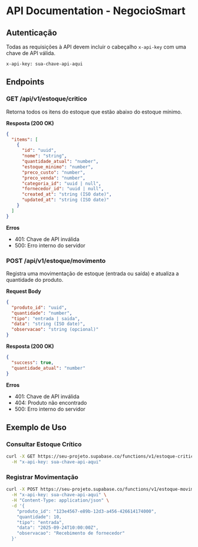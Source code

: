 # API Documentation - NegocioSmart

## Autenticação

Todas as requisições à API devem incluir o cabeçalho `x-api-key` com uma chave de API válida.

```http
x-api-key: sua-chave-api-aqui
```

## Endpoints

### GET /api/v1/estoque/critico

Retorna todos os itens do estoque que estão abaixo do estoque mínimo.

**Resposta (200 OK)**
```json
{
  "items": [
    {
      "id": "uuid",
      "nome": "string",
      "quantidade_atual": "number",
      "estoque_minimo": "number",
      "preco_custo": "number",
      "preco_venda": "number",
      "categoria_id": "uuid | null",
      "fornecedor_id": "uuid | null",
      "created_at": "string (ISO date)",
      "updated_at": "string (ISO date)"
    }
  ]
}
```

**Erros**
- 401: Chave de API inválida
- 500: Erro interno do servidor

### POST /api/v1/estoque/movimento

Registra uma movimentação de estoque (entrada ou saída) e atualiza a quantidade do produto.

**Request Body**
```json
{
  "produto_id": "uuid",
  "quantidade": "number",
  "tipo": "entrada | saida",
  "data": "string (ISO date)",
  "observacao": "string (opcional)"
}
```

**Resposta (200 OK)**
```json
{
  "success": true,
  "quantidade_atual": "number"
}
```

**Erros**
- 401: Chave de API inválida
- 404: Produto não encontrado
- 500: Erro interno do servidor

## Exemplo de Uso

### Consultar Estoque Crítico

```bash
curl -X GET https://seu-projeto.supabase.co/functions/v1/estoque-critico \
  -H "x-api-key: sua-chave-api-aqui"
```

### Registrar Movimentação

```bash
curl -X POST https://seu-projeto.supabase.co/functions/v1/estoque-movimento \
  -H "x-api-key: sua-chave-api-aqui" \
  -H "Content-Type: application/json" \
  -d '{
    "produto_id": "123e4567-e89b-12d3-a456-426614174000",
    "quantidade": 10,
    "tipo": "entrada",
    "data": "2025-09-24T10:00:00Z",
    "observacao": "Recebimento de fornecedor"
  }'
```